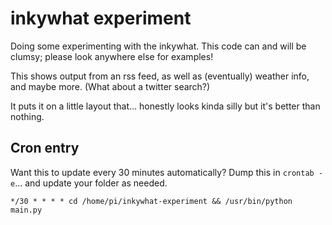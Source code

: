 # inkywhat experiment

Doing some experimenting with the inkywhat. This code can and will be clumsy; please look anywhere else for examples!

This shows output from an rss feed, as well as (eventually) weather info, and maybe more. (What about a twitter search?)

It puts it on a little layout that... honestly looks kinda silly but it's better than nothing.

## Cron entry

Want this to update every 30 minutes automatically? Dump this in `crontab -e`... and update your folder as needed.
```cron
*/30 * * * * cd /home/pi/inkywhat-experiment && /usr/bin/python main.py
```
